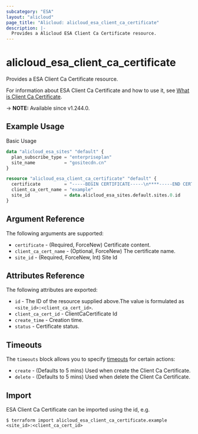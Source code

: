 ```yaml
---
subcategory: "ESA"
layout: "alicloud"
page_title: "Alicloud: alicloud_esa_client_ca_certificate"
description: |-
  Provides a Alicloud ESA Client Ca Certificate resource.
---
```


# alicloud_esa_client_ca_certificate

Provides a ESA Client Ca Certificate resource.



For information about ESA Client Ca Certificate and how to use it, see [What is Client Ca Certificate](https://next.api.alibabacloud.com/document/ESA/2024-09-10/UploadClientCaCertificate).

-> **NOTE:** Available since v1.244.0.

## Example Usage

Basic Usage

```terraform
data "alicloud_esa_sites" "default" {
  plan_subscribe_type = "enterpriseplan"
  site_name           = "gositecdn.cn"
}

resource "alicloud_esa_client_ca_certificate" "default" {
  certificate         = "-----BEGIN CERTIFICATE-----\n****-----END CERTIFICATE-----"
  client_ca_cert_name = "example"
  site_id             = data.alicloud_esa_sites.default.sites.0.id
}
```

## Argument Reference

The following arguments are supported:
* `certificate` - (Required, ForceNew) Certificate content.
* `client_ca_cert_name` - (Optional, ForceNew) The certificate name.
* `site_id` - (Required, ForceNew, Int) Site Id

## Attributes Reference

The following attributes are exported:
* `id` - The ID of the resource supplied above.The value is formulated as `<site_id>:<client_ca_cert_id>`.
* `client_ca_cert_id` - ClientCaCertificate Id
* `create_time` - Creation time.
* `status` - Certificate status.

## Timeouts

The `timeouts` block allows you to specify [timeouts](https://www.terraform.io/docs/configuration-0-11/resources.html#timeouts) for certain actions:
* `create` - (Defaults to 5 mins) Used when create the Client Ca Certificate.
* `delete` - (Defaults to 5 mins) Used when delete the Client Ca Certificate.

## Import

ESA Client Ca Certificate can be imported using the id, e.g.

```shell
$ terraform import alicloud_esa_client_ca_certificate.example <site_id>:<client_ca_cert_id>
```